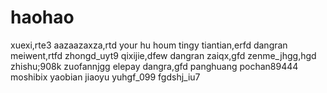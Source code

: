 # haohao
xuexi,rte3
aazaazaxza,rtd
your hu houm
tingy
tiantian,erfd
dangran
meiwent,rtfd
zhongd_uyt9
qixijie,dfew
dangran
zaiqx,gfd
zenme_jhgg,hgd
zhishu;908k
zuofannjgg
elepay
dangra,gfd
panghuang
pochan89444
moshibix
yaobian
jiaoyu
yuhgf_099
fgdshj_iu7
